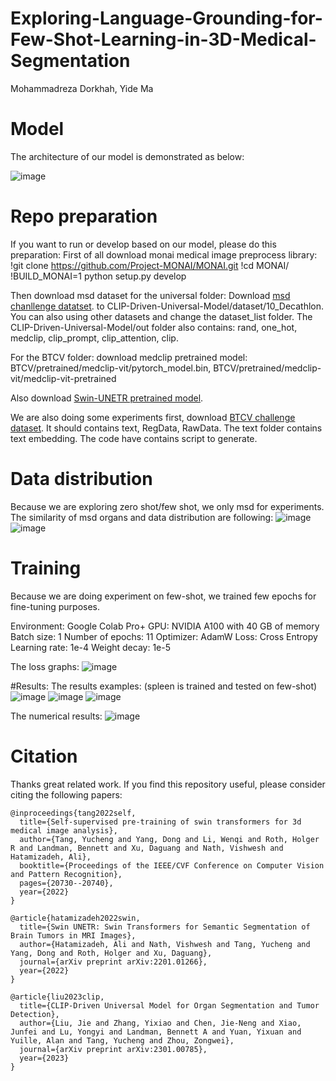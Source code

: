 # Exploring-Language-Grounding-for-Few-Shot-Learning-in-3D-Medical-Segmentation

Mohammadreza Dorkhah, Yide Ma

# Model
The architecture of our model is demonstrated as below:

![image](./assets/model.png)

# Repo preparation
If you want to run or develop based on our model, please do this preparation:
First of all download monai medical image preprocess library:
!git clone https://github.com/Project-MONAI/MONAI.git
!cd MONAI/
!BUILD_MONAI=1 python setup.py develop

Then download msd dataset for the universal folder:
Download [msd chanllenge datatset](http://medicaldecathlon.com/). to CLIP-Driven-Universal-Model/dataset/10_Decathlon.
You can also using other datasets and change the dataset_list folder.
The CLIP-Driven-Universal-Model/out folder also contains: rand, one_hot, medclip, clip_prompt, clip_attention, clip.

For the BTCV folder:
download medclip pretrained model:
BTCV/pretrained/medclip-vit/pytorch_model.bin, BTCV/pretrained/medclip-vit/medclip-vit-pretrained

Also download [Swin-UNETR pretrained model](https://github.com/Project-MONAI/research-contributions/tree/main/SwinUNETR/BTCV).

We are also doing some experiments first, download [BTCV challenge dataset](https://www.synapse.org/#!Synapse:syn3193805/wiki/217752).
It should contains text, RegData, RawData. The text folder contains text embedding. The code have contains script to generate.

# Data distribution
Because we are exploring zero shot/few shot, we only msd for experiments. The similarity of msd organs and data distribution are following:
![image](./assets/similarity.png)
![image](./assets/image.png)

# Training
Because we are doing experiment on few-shot, we trained few epochs for fine-tuning purposes.

Environment: Google Colab Pro+
GPU: NVIDIA A100 with 40 GB of memory
Batch size: 1
Number of epochs: 11
Optimizer: AdamW
Loss: Cross Entropy
Learning rate: 1e-4
Weight decay: 1e-5

The loss graphs:
![image](./assets/loss.png)

#Results:
The results examples: (spleen is trained and tested on few-shot)
![image](./assets/0.png)
![image](./assets/1.png)
![image](./assets/2.png)


The numerical results:
![image](./assets/result.png)

# Citation
Thanks great related work.
If you find this repository useful, please consider citing the following papers:

```
@inproceedings{tang2022self,
  title={Self-supervised pre-training of swin transformers for 3d medical image analysis},
  author={Tang, Yucheng and Yang, Dong and Li, Wenqi and Roth, Holger R and Landman, Bennett and Xu, Daguang and Nath, Vishwesh and Hatamizadeh, Ali},
  booktitle={Proceedings of the IEEE/CVF Conference on Computer Vision and Pattern Recognition},
  pages={20730--20740},
  year={2022}
}

@article{hatamizadeh2022swin,
  title={Swin UNETR: Swin Transformers for Semantic Segmentation of Brain Tumors in MRI Images},
  author={Hatamizadeh, Ali and Nath, Vishwesh and Tang, Yucheng and Yang, Dong and Roth, Holger and Xu, Daguang},
  journal={arXiv preprint arXiv:2201.01266},
  year={2022}
}

@article{liu2023clip,
  title={CLIP-Driven Universal Model for Organ Segmentation and Tumor Detection},
  author={Liu, Jie and Zhang, Yixiao and Chen, Jie-Neng and Xiao, Junfei and Lu, Yongyi and Landman, Bennett A and Yuan, Yixuan and Yuille, Alan and Tang, Yucheng and Zhou, Zongwei},
  journal={arXiv preprint arXiv:2301.00785},
  year={2023}
}
```


